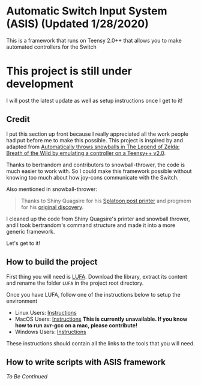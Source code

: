# Automatic Switch Input System (ASIS) (Updated 1/28/2020)

This is a framework that runs on Teensy 2.0++ that allows you to make automated controllers for the Switch

# This project is still under development

I will post the latest update as well as setup instructions once I get to it!

## Credit 
I put this section up front because I really appreciated all the work people had put before me to make this possible. This project is inspired by and adapted from [Automatically throws snowballs in The Legend of Zelda: Breath of the Wild by emulating a controller on a Teensy++ v2.0](https://github.com/bertrandom/snowball-thrower). 

Thanks to bertrandom and contributors to snowball-thrower, the code is much easier to work with. So I could make this framework possible without knowing too much about how joy-cons communicate with the Switch.

Also mentioned in snowball-thrower: 
>Thanks to Shiny Quagsire for his [Splatoon post printer](https://github.com/shinyquagsire23/Switch-Fightstick) and progmem for his [original discovery](https://github.com/progmem/Switch-Fightstick).

I cleaned up the code from Shiny Quagsire's printer and snowball thrower, and I took bertrandom's command structure and made it into a more generic framework.

Let's get to it!

## How to build the project
First thing you will need is [LUFA](http://www.lufa-lib.org). Download the library, extract its content and rename the folder `LUFA` in the project root directory. 

Once you have LUFA, follow one of the instructions below to setup the environment
 - Linux Users: [Instructions](doc/Step1-Setup-Linux.md)
 - MacOS Users: [Instructions](doc/Step1-Setup-MacOS.md) **This is currently unavailable. If you know how to run avr-gcc on a mac, please contribute!**
 - Windows Users: [Instructions](doc/Step1-Setup-Windows.md)
 
These instructions should contain all the links to the tools that you will need.

## How to write scripts with ASIS framework

*To Be Continued*



